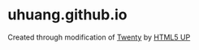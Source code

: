 # uhuang.github.io
Created through modification of [Twenty](https://html5up.net/twenty) by [HTML5 UP](https://html5up.net/)
